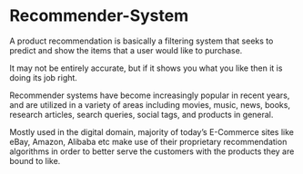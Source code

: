 # Recommender-System

A product recommendation is basically a filtering system that seeks to predict and
show the items that a user would like to purchase. 

It may not be entirely accurate, but if it shows you what you like then it is doing its job right.

 
Recommender systems have become increasingly popular in recent years, and are utilized in a variety of areas including movies, music, news, books, research articles, search queries, social tags, and products in general. 

Mostly used in the digital domain, majority of today’s E-Commerce sites like eBay, Amazon, Alibaba etc make use of their proprietary recommendation algorithms in order to better serve the customers with the products they are bound to like. 


